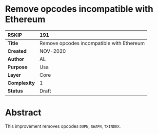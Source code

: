 # Remove opcodes incompatible with Ethereum


|RSKIP          | 191 |
| :------------ |:-------------|
|**Title**      |Remove opcodes incompatible with Ethereum|
|**Created**    |NOV-2020 |
|**Author**     |AL |
|**Purpose**    |Usa |
|**Layer**      |Core |
|**Complexity** |1 |
|**Status**     |Draft |


# **Abstract**

This improvement removes opcodes `DUPN`, `SWAPN`, `TXINDEX`.





